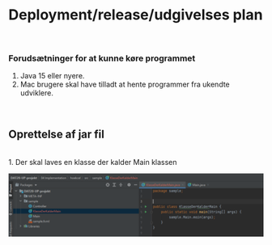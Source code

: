 # Deployment/release/udgivelses plan 

<br/>

### Forudsætninger for at kunne køre programmet
1. Java 15 eller nyere.
2. Mac brugere skal have tilladt at hente programmer fra ukendte udviklere.

<br/>

## Oprettelse af jar fil
<br/>
1. Der skal laves en klasse der kalder Main klassen

![Billede1](./assets/JarDeployment/Billede1.png)

